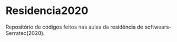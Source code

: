 # Residencia2020
Repositório de códigos feitos nas aulas da residência de softwears-Serratec(2020).
